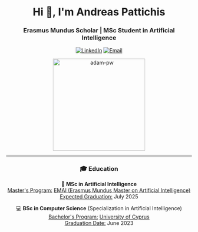 <h1 align="center">Hi 👋, I'm Andreas Pattichis</h1>
<h3 align="center">Erasmus Mundus Scholar | MSc Student in Artificial Intelligence</h3>

<p align="center">
  <a href="https://www.linkedin.com/in/andreas-pattichis/"><img src="https://img.shields.io/badge/-Andreas%20Pattichis-blue?style=flat-square&logo=Linkedin&logoColor=white&link=https://www.linkedin.com/in/andreas-pattichis/" alt="LinkedIn"></a>
  <a href="mailto:andreas.pattichis@outlook.com"><img src="https://img.shields.io/badge/-Email%20Me-D14836?style=flat-square&logo=Gmail&logoColor=white&link=mailto:andreas.pattichis@outlook.com" alt="Email"></a>
</p>

<p align="center">
  <img src="https://github.com/Adam-pw/Adam-pw/blob/main/animation_500_kxa883sd.gif" alt="adam-pw" width="250" />
</p>

---

<h3 align="center"><strong>🎓 Education</strong></h2>

<p align="center">
  🧠 <strong>MSc in Artificial Intelligence</strong><br/> 
  <u>Master's Program:</u> <a href="https://www.upf.edu/web/emai/about-this-master">EMAI (Erasmus Mundus Master on Artificial Intelligence)</a><br/>
  <u>Expected Graduation:</u> July 2025
</p>

<p align="center">
  💻 <strong>BSc in Computer Science</strong> (Specialization in Artificial Intelligence)<br/> 
  <u>Bachelor's Program:</u> <a href="https://www.cs.ucy.ac.cy/index.php/education/undergrad">University of Cyprus</a><br/>
  <u>Graduation Date:</u> June 2023
</p>
